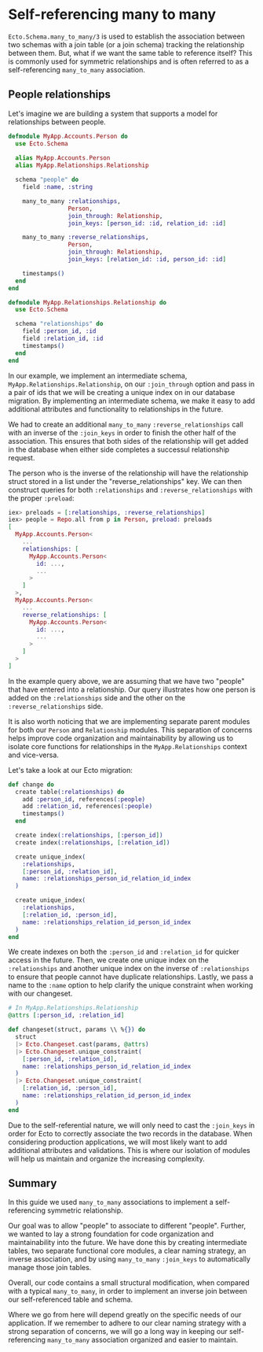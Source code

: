 # Self-referencing many to many

`Ecto.Schema.many_to_many/3` is used to establish the association between two schemas with a join table (or a join schema) tracking the relationship between them. But, what if we want the same table to reference itself? This is commonly used for symmetric relationships and is often referred to as a self-referencing `many_to_many` association.

## People relationships

Let's imagine we are building a system that supports a model for relationships between people.

```elixir
defmodule MyApp.Accounts.Person do
  use Ecto.Schema
  
  alias MyApp.Accounts.Person
  alias MyApp.Relationships.Relationship

  schema "people" do
    field :name, :string

    many_to_many :relationships,
                 Person,
                 join_through: Relationship,
                 join_keys: [person_id: :id, relation_id: :id]

    many_to_many :reverse_relationships,
                 Person,
                 join_through: Relationship,
                 join_keys: [relation_id: :id, person_id: :id]

    timestamps()
  end
end

defmodule MyApp.Relationships.Relationship do
  use Ecto.Schema

  schema "relationships" do
    field :person_id, :id
    field :relation_id, :id
    timestamps()
  end
end
```

In our example, we implement an intermediate schema, `MyApp.Relationships.Relationship`, on our `:join_through` option and pass in a pair of ids that we will be creating a unique index on in our database migration. By implementing an intermediate schema, we make it easy to add additional attributes and functionality to relationships in the future.

We had to create an additional `many_to_many` `:reverse_relationships` call with an inverse of the `:join_keys` in order to finish the other half of the association. This ensures that both sides of the relationship will get added in the database when either side completes a successul relationship request. 

The person who is the inverse of the relationship will have the relationship struct stored in a list under the "reverse_relationships" key. We can then construct queries for both `:relationships` and `:reverse_relationships` with the proper `:preload`:

```elixir
iex> preloads = [:relationships, :reverse_relationships]
iex> people = Repo.all from p in Person, preload: preloads
[
  MyApp.Accounts.Person<
    ...
    relationships: [
      MyApp.Accounts.Person<
        id: ...,
        ...
      >
    ]
  >,
  MyApp.Accounts.Person<
    ...
    reverse_relationships: [
      MyApp.Accounts.Person<
        id: ...,
        ...
      >
    ]
  >
]
```

In the example query above, we are assuming that we have two "people" that have entered into a relationship. Our query illustrates how one person is added on the `:relationships` side and the other on the `:reverse_relationships` side.

It is also worth noticing that we are implementing separate parent modules for both our `Person` and `Relationship` modules. This separation of concerns helps improve code organization and maintainability by allowing us to isolate core functions for relationships in the `MyApp.Relationships` context and vice-versa.

Let's take a look at our Ecto migration:

```elixir
def change do
  create table(:relationships) do
    add :person_id, references(:people)
    add :relation_id, references(:people)
    timestamps()
  end

  create index(:relationships, [:person_id])
  create index(:relationships, [:relation_id])

  create unique_index(
    :relationships,
    [:person_id, :relation_id],
    name: :relationships_person_id_relation_id_index
  )

  create unique_index(
    :relationships,
    [:relation_id, :person_id],
    name: :relationships_relation_id_person_id_index
  )
end
```

We create indexes on both the `:person_id` and `:relation_id` for quicker access in the future. Then, we create one unique index on the `:relationships` and another unique index on the inverse of `:relationships` to ensure that people cannot have duplicate relationships. Lastly, we pass a name to the `:name` option to help clarify the unique constraint when working with our changeset.

```elixir
# In MyApp.Relationships.Relationship
@attrs [:person_id, :relation_id]

def changeset(struct, params \\ %{}) do
  struct
  |> Ecto.Changeset.cast(params, @attrs)
  |> Ecto.Changeset.unique_constraint(
    [:person_id, :relation_id],
    name: :relationships_person_id_relation_id_index
  )
  |> Ecto.Changeset.unique_constraint(
    [:relation_id, :person_id],
    name: :relationships_relation_id_person_id_index
  )
end
```

Due to the self-referential nature, we will only need to cast the `:join_keys` in order for Ecto to correctly associate the two records in the database. When considering production applications, we will most likely want to add additional attributes and validations. This is where our isolation of modules will help us maintain and organize the increasing complexity.

## Summary

In this guide we used `many_to_many` associations to implement a self-referencing symmetric relationship. 

Our goal was to allow "people" to associate to different "people". Further, we wanted to lay a strong foundation for code organization and maintainability into the future. We have done this by creating intermediate tables, two separate functional core modules, a clear naming strategy, an inverse association, and by using `many_to_many` `:join_keys` to automatically manage those join tables.

Overall, our code contains a small structural modification, when compared with a typical `many_to_many`, in order to implement an inverse join between our self-referenced table and schema.

Where we go from here will depend greatly on the specific needs of our application. If we remember to adhere to our clear naming strategy with a strong separation of concerns, we will go a long way in keeping our self-referencing `many_to_many` association organized and easier to maintain.
